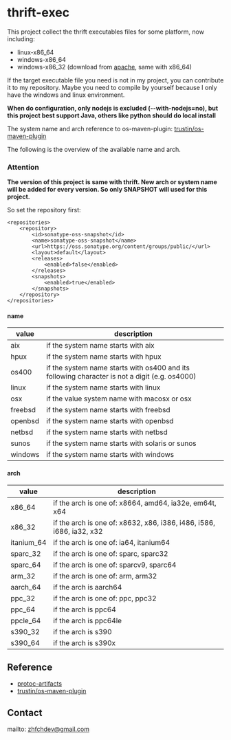 # thrift-exec

This project collect the thrift executables files for some platform, now including:

* linux-x86_64
* windows-x86_64
* windows-x86_32 (download from [apache](http://thrift.apache.org/download), same with x86_64)

If the target executable file you need is not in my project, you can contribute it to my repository. 
Maybe you need to compile by yourself because I only have the windows and linux environment.

**When do configuration, only nodejs is excluded (--with-nodejs=no), but this project best support Java, others like python should do local install**

The system name and arch reference to os-maven-plugin: [trustin/os-maven-plugin](https://github.com/trustin/os-maven-plugin)

The following is the overview of the available name and arch. 

### Attention

**The version of this project is same with thrift. New arch or system name will be added for every version. So only SNAPSHOT will used for this project.**

So set the repository first:

    <repositories>
        <repository>
            <id>sonatype-oss-snapshot</id>
            <name>sonatype-oss-snapshot</name>
            <url>https://oss.sonatype.org/content/groups/public/</url>
            <layout>default</layout>
            <releases>
                <enabled>false</enabled>
            </releases>
            <snapshots>
                <enabled>true</enabled>
            </snapshots>
        </repository>
    </repositories>

#### name

value | description
---|---
aix | if the system name starts with aix
hpux | if the system name starts with hpux
os400 | if the system name starts with os400 and its following character is not a digit (e.g. os4000)
linux | if the system name starts with linux
osx | if the value system name with macosx or osx
freebsd | if the system name starts with freebsd
openbsd | if the system name starts with openbsd
netbsd | if the system name starts with netbsd
sunos | if the system name starts with solaris or sunos
windows | if the system name starts with windows

#### arch

value | description
---|---
x86_64 | if the arch is one of: x8664, amd64, ia32e, em64t, x64
x86_32 | if the arch is one of: x8632, x86, i386, i486, i586, i686, ia32, x32
itanium_64 | if the arch is one of: ia64, itanium64
sparc_32 | if the arch is one of: sparc, sparc32
sparc_64 | if the arch is one of: sparcv9, sparc64
arm_32 | if the arch is one of: arm, arm32
aarch_64 | if the arch is aarch64
ppc_32 | if the arch is one of: ppc, ppc32
ppc_64 | if the arch is ppc64
ppcle_64 | if the arch is ppc64le
s390_32 | if the arch is s390
s390_64 | if the arch is s390x

## Reference

* [protoc-artifacts](https://github.com/google/protobuf/tree/master/protoc-artifacts)
* [trustin/os-maven-plugin](https://github.com/trustin/os-maven-plugin)

## Contact

mailto: zhfchdev@gmail.com
